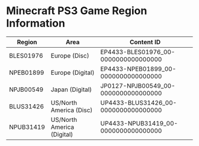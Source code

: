 # Minecraft PS3 Game Region Information

| Region    | Area                       | Content ID                           |
|-----------|----------------------------|--------------------------------------|
| BLES01976 | Europe (Disc)              | EP4433-BLES01976_00-0000000000000000 |
| NPEB01899 | Europe (Digital)           | EP4433-NPEB01899_00-0000000000000000 |
| NPJB00549 | Japan (Digital)            | JP0127-NPJB00549_00-0000000000000000 |
| BLUS31426 | US/North America (Disc)    | UP4433-BLUS31426_00-0000000000000000 |
| NPUB31419 | US/North America (Digital) | UP4433-NPUB31419_00-0000000000000000 |